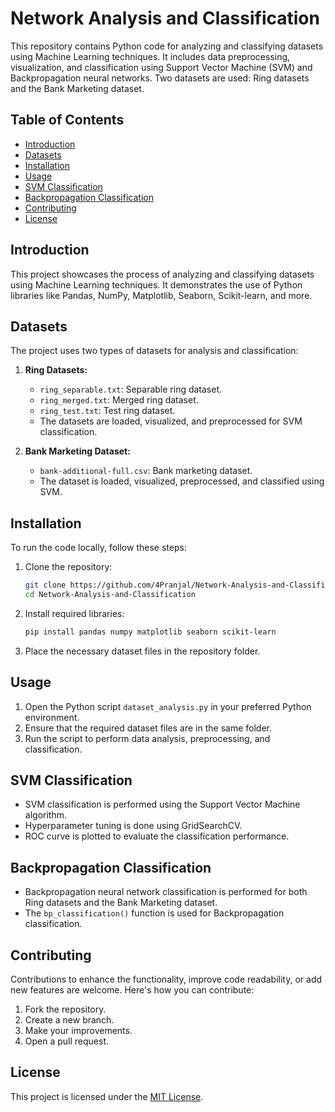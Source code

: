 # Network Analysis and Classification

This repository contains Python code for analyzing and classifying datasets using Machine Learning techniques. It includes data preprocessing, visualization, and classification using Support Vector Machine (SVM) and Backpropagation neural networks. Two datasets are used: Ring datasets and the Bank Marketing dataset.

## Table of Contents

- [Introduction](#introduction)
- [Datasets](#datasets)
- [Installation](#installation)
- [Usage](#usage)
- [SVM Classification](#svm-classification)
- [Backpropagation Classification](#backpropagation-classification)
- [Contributing](#contributing)
- [License](#license)

## Introduction

This project showcases the process of analyzing and classifying datasets using Machine Learning techniques. It demonstrates the use of Python libraries like Pandas, NumPy, Matplotlib, Seaborn, Scikit-learn, and more.

## Datasets

The project uses two types of datasets for analysis and classification:

1. **Ring Datasets:**
   - `ring_separable.txt`: Separable ring dataset.
   - `ring_merged.txt`: Merged ring dataset.
   - `ring_test.txt`: Test ring dataset.
   - The datasets are loaded, visualized, and preprocessed for SVM classification.

2. **Bank Marketing Dataset:**
   - `bank-additional-full.csv`: Bank marketing dataset.
   - The dataset is loaded, visualized, preprocessed, and classified using SVM.

## Installation

To run the code locally, follow these steps:

1. Clone the repository:
   ```bash
   git clone https://github.com/4Pranjal/Network-Analysis-and-Classification.git
   cd Network-Analysis-and-Classification
   ```

2. Install required libraries:
   ```bash
   pip install pandas numpy matplotlib seaborn scikit-learn
   ```

3. Place the necessary dataset files in the repository folder.

## Usage

1. Open the Python script `dataset_analysis.py` in your preferred Python environment.
2. Ensure that the required dataset files are in the same folder.
3. Run the script to perform data analysis, preprocessing, and classification.

## SVM Classification

- SVM classification is performed using the Support Vector Machine algorithm.
- Hyperparameter tuning is done using GridSearchCV.
- ROC curve is plotted to evaluate the classification performance.

## Backpropagation Classification

- Backpropagation neural network classification is performed for both Ring datasets and the Bank Marketing dataset.
- The `bp_classification()` function is used for Backpropagation classification.

## Contributing

Contributions to enhance the functionality, improve code readability, or add new features are welcome. Here's how you can contribute:

1. Fork the repository.
2. Create a new branch.
3. Make your improvements.
4. Open a pull request.

## License

This project is licensed under the [MIT License](LICENSE).
